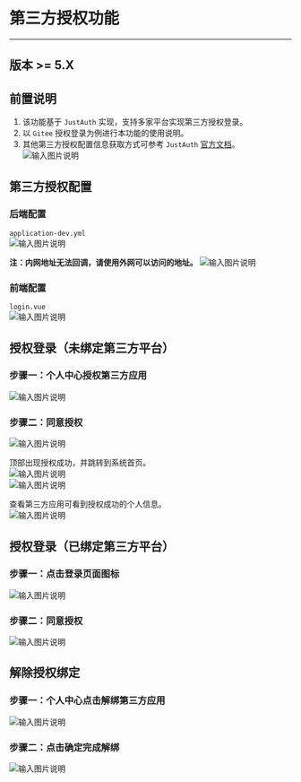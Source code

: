 # 第三方授权功能
- - -
## 版本 >= 5.X

## 前置说明
1. 该功能基于 `JustAuth` 实现，支持多家平台实现第三方授权登录。
2. 以 `Gitee` 授权登录为例进行本功能的使用说明。
3. 其他第三方授权配置信息获取方式可参考 `JustAuth` [官方文档](https://www.justauth.cn/guide/)。<br>
   ![输入图片说明](https://foruda.gitee.com/images/1690937097426867003/91d80587_4959041.png "屏幕截图")

## 第三方授权配置
### 后端配置
`application-dev.yml`<br>
![输入图片说明](https://foruda.gitee.com/images/1690936741844431943/580f8998_4959041.png "屏幕截图")

**注：内网地址无法回调，请使用外网可以访问的地址。**
![输入图片说明](https://foruda.gitee.com/images/1690940457570856867/ce22df18_4959041.png "屏幕截图")

### 前端配置
`login.vue`<br>
![输入图片说明](https://foruda.gitee.com/images/1690937306197173754/5c1ece29_4959041.png "屏幕截图")


## 授权登录（未绑定第三方平台）
### 步骤一：个人中心授权第三方应用
![输入图片说明](https://foruda.gitee.com/images/1690938449386201097/ea375106_4959041.png "屏幕截图")

### 步骤二：同意授权
![输入图片说明](https://foruda.gitee.com/images/1690938522418523183/81b327bf_4959041.png "屏幕截图")

顶部出现授权成功，并跳转到系统首页。<br>
![输入图片说明](https://foruda.gitee.com/images/1690938559178527841/563168e4_4959041.png "屏幕截图")<br>
![输入图片说明](https://foruda.gitee.com/images/1690938636375977741/8ceb77cf_4959041.png "屏幕截图")

查看第三方应用可看到授权成功的个人信息。<br>
![输入图片说明](https://foruda.gitee.com/images/1690938725512311321/5532a2a9_4959041.png "屏幕截图")

## 授权登录（已绑定第三方平台）
### 步骤一：点击登录页面图标
![输入图片说明](https://foruda.gitee.com/images/1690938908352243992/fd044381_4959041.png "屏幕截图")

### 步骤二：同意授权
![输入图片说明](https://foruda.gitee.com/images/1690938522418523183/81b327bf_4959041.png "屏幕截图")

## 解除授权绑定
### 步骤一：个人中心点击解绑第三方应用
![输入图片说明](https://foruda.gitee.com/images/1690939087877969002/4ef324e7_4959041.png "屏幕截图")

### 步骤二：点击确定完成解绑
![输入图片说明](https://foruda.gitee.com/images/1690939108017661775/7236088d_4959041.png "屏幕截图")
